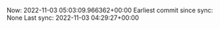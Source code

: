 Now: 2022-11-03 05:03:09.966362+00:00 Earliest commit since sync: None Last sync: 2022-11-03 04:29:27+00:00
